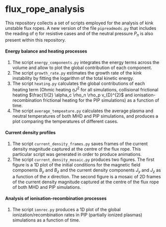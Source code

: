 # flux_rope_analysis

This repository collects a set of scripts employed for the analysis of kink unstable flux ropes. A new version of the file `pipreadmods.py` that includes the reading of $\eta$ for resistive cases and of the neutral pressure $P_n$ is also present within this repository.

#### Energy balance and heating processes

1.  The script `energy_components.py` integrates the energy terms across the volume and allow to plot the global contribution of each component.
2.  The script `growth_rate.py` estimates the growth rate of the kink instability by fitting the logarithm of the total kinetic energy.
3.  The script `heating.py` calculates the global contributions of each heating term (Ohmic heating $\eta J^2$ for all simulations, collisional frictional heating $\frac{1}{2} \alpha_c \rho_n \rho_p v_{D}^{2}$ and ionisation-recombination frictional heating for the PIP simulations) as a function of time.
4.  The script `average_tempeature.py` calculates the average plasma and neutral temperatures of both MHD and PIP simulations, and produces a plot comparing the temperatures of different cases.

#### Current density profiles

1.  The script `current_density_frames.py` saves frames of the current density magnitude captured at the centre of the flux rope. This particular script was generated in order to produce animations.
2.  The script `current_density_mosaic.py` produces two figures. The first figure is a 1D plot of the initial conditions for the magnetic field components $B_y$ and $B_z$ and the current density components $J_y$ and $J_z$ as a function of the $x$ direction. The second figure is a mosaic of 2D frames of the current density magnitude captured at the centre of the flux rope of both MHD and PIP simulations.

#### Analysis of ionisation-recombination processes

1.  The script `ionrec.py` produces a 1D plot of the global ionization/recombination rates in PIP (partially ionized plasmas) simulations as a function of time.

